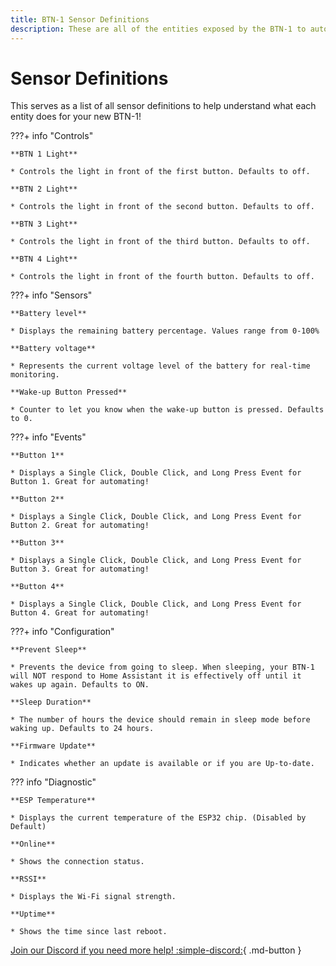 ```yaml
---
title: BTN-1 Sensor Definitions
description: These are all of the entities exposed by the BTN-1 to automate on!
---
```

# Sensor Definitions

This serves as a list of all sensor definitions to help understand what each entity does for your new BTN-1!

???+ info "Controls"

    **BTN 1 Light**

    * Controls the light in front of the first button. Defaults to off.

    **BTN 2 Light**

    * Controls the light in front of the second button. Defaults to off.

    **BTN 3 Light**

    * Controls the light in front of the third button. Defaults to off.

    **BTN 4 Light**

    * Controls the light in front of the fourth button. Defaults to off.

???+ info "Sensors"

    **Battery level**

    * Displays the remaining battery percentage. Values range from 0-100%

    **Battery voltage**

    * Represents the current voltage level of the battery for real-time monitoring.

    **Wake-up Button Pressed**

    * Counter to let you know when the wake-up button is pressed. Defaults to 0.

???+ info "Events"

    **Button 1**

    * Displays a Single Click, Double Click, and Long Press Event for Button 1. Great for automating!

    **Button 2**

    * Displays a Single Click, Double Click, and Long Press Event for Button 2. Great for automating!

    **Button 3**

    * Displays a Single Click, Double Click, and Long Press Event for Button 3. Great for automating!

    **Button 4**

    * Displays a Single Click, Double Click, and Long Press Event for Button 4. Great for automating!

???+ info "Configuration"

    **Prevent Sleep**

    * Prevents the device from going to sleep. When sleeping, your BTN-1 will NOT respond to Home Assistant it is effectively off until it wakes up again. Defaults to ON.

    **Sleep Duration**

    * The number of hours the device should remain in sleep mode before waking up. Defaults to 24 hours.

    **Firmware Update**

    * Indicates whether an update is available or if you are Up-to-date.

??? info "Diagnostic"

    **ESP Temperature**

    * Displays the current temperature of the ESP32 chip. (Disabled by Default)

    **Online**

    * Shows the connection status.

    **RSSI**

    * Displays the Wi-Fi signal strength.

    **Uptime**

    * Shows the time since last reboot.

[Join our Discord if you need more help! :simple-discord:](https://dsc.gg/apolloautomation){                            .md-button }